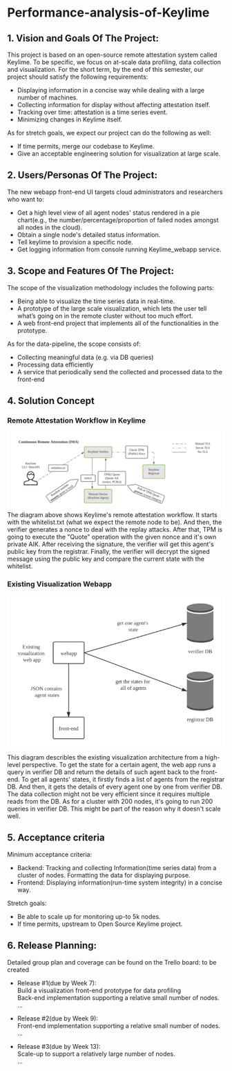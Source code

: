 # Performance-analysis-of-Keylime

## 1. Vision and Goals Of The Project:

This project is based on an open-source remote attestation system called Keylime. To be specific, we focus on at-scale data profiling, data collection and visualization. For the short term, by the end of this semester, our project should satisfy the following requirements:

- Displaying information in a concise way while dealing with a large number of machines.
- Collecting information for display without affecting attestation itself.
- Tracking over time: attestation is a time series event.
- Minimizing changes in Keylime itself.

As for stretch goals, we expect our project can do the following as well:

- If time permits, merge our codebase to Keylime.
- Give an acceptable engineering solution for visualization at large scale.

## 2. Users/Personas Of The Project:

The new webapp front-end UI targets cloud administrators and researchers who want to:

- Get a high level view of all agent nodes' status rendered in a pie chart(e.g., the number/percentage/proportion of failed nodes amongst all nodes in the cloud).
- Obtain a single node's detailed status information.
- Tell keylime to provision a specific node.
- Get logging information from console running Keylime_webapp service.

## 3. Scope and Features Of The Project:

The scope of the visualization methodology includes the following parts:

- Being able to visualize the time series data in real-time.
- A prototype of the large scale visualization, which lets the user tell what’s going on in the remote cluster without too much effort.
- A web front-end project that implements all of the functionalities in the prototype.

As for the data-pipeline, the scope consists of:

- Collecting meaningful data (e.g. via DB queries)
- Processing data efficiently
- A service that periodically send the collected and processed data to the front-end

## 4. Solution Concept

### Remote Attestation Workflow in Keylime

![Remote attestation workflow for Keylime](./imgs/Keylime_Remote_Attestation_Workflow.png)
The diagram above shows Keylime's remote attestation workflow. It starts with the whitelist.txt (what we expect the remote node to be). And then, the verifier generates a nonce to deal with the replay attacks. After that, TPM is going to execute the "Quote" operation with the given nonce and it's own private AIK. After receiving the signature, the verifier will get this agent's public key from the registrar. Finally, the verifier will decrypt the signed message using the public key and compare the current state with the whitelist.

### Existing Visualization Webapp

![alt text](./imgs/Keylime_Visualization.png 'Existing visualization architecture')

This diagram describles the existing visualization architecture from a high-level perspective. To get the state for a certain agent, the web app runs a query in verifier DB and return the details of such agent back to the front-end. To get all agents' states, it firstly finds a list of agents from the registrar DB. And then, it gets the details of every agent one by one from verifier DB. The data collection might not be very efficient since it requires multiple reads from the DB. As for a cluster with 200 nodes, it's going to run 200 queries in verifier DB. This might be part of the reason why it doesn't scale well.

## 5. Acceptance criteria

Minimum acceptance criteria:

- Backend: Tracking and collecting Information(time series data) from a cluster of nodes. Formatting the data for displaying purpose.
- Frontend: Displaying information(run-time system integrity) in a concise way.

Stretch goals:

- Be able to scale up for monitoring up-to 5k nodes.
- If time permits, upstream to Open Source Keylime project.

## 6. Release Planning:

Detailed group plan and coverage can be found on the Trello board: to be created

- Release #1(due by Week 7):  
   Build a visualization front-end prototype for data profiling  
   Back-end implementation supporting a relative small number of nodes.  
   ...

- Release #2(due by Week 9):  
  Front-end implementation supporting a relative small number of nodes.  
   ...

- Release #3(due by Week 13):  
  Scale-up to support a relatively large number of nodes.  
   ...
